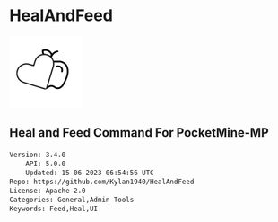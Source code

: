 # HealAndFeed
<img src="https://raw.githubusercontent.com/Kylan1940/HealAndFeed/59c3b34a14bc388c1e55457033f3475f4c71dda4/icon.png" width="128" height="128" />

## Heal and Feed Command For PocketMine-MP
```properties
Version: 3.4.0
    API: 5.0.0
    Updated: 15-06-2023 06:54:56 UTC
Repo: https://github.com/Kylan1940/HealAndFeed
License: Apache-2.0
Categories: General,Admin Tools
Keywords: Feed,Heal,UI
```